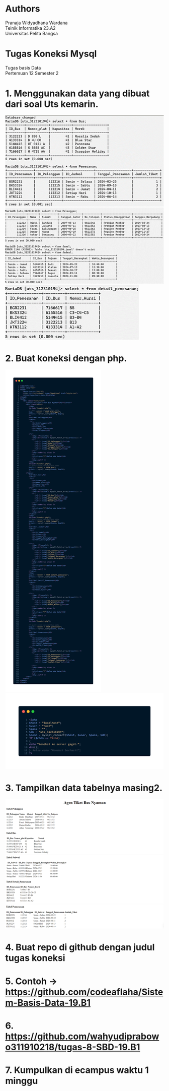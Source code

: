 # Authors
Pranaja Widyadhana Wardana <br>
Telnik Informatika 23.A2 <br>
Universitas Pelita Bangsa

# Tugas Koneksi Mysql
Tugas basis Data <br>
Pertemuan 12 Semester 2

# 1. Menggunakan data yang dibuat dari soal Uts kemarin.
<img src="Tabel 1.png" img>
<img src="Tabel 2.png" img>
<img src="Tabel 3.png" img>

# 2. Buat koneksi dengan php.
<img src="index.png" img>
<img src="koneksi.png" img>

# 3. Tampilkan data tabelnya masing2.
<img src="Agen Tiket Bus Nyaman 1.png" img>
<img src="Agen Tiket Bus Nyaman 2.png" img>
<img src="Agen Tiket Bus Nyaman 3.png" img>

# 4. Buat repo di github dengan judul tugas koneksi

# 5. Contoh -> https://github.com/codeaflaha/Sistem-Basis-Data-19.B1

# 6. https://github.com/wahyudiprabowo311910218/tugas-8-SBD-19.B1

# 7. Kumpulkan di ecampus waktu 1 minggu
